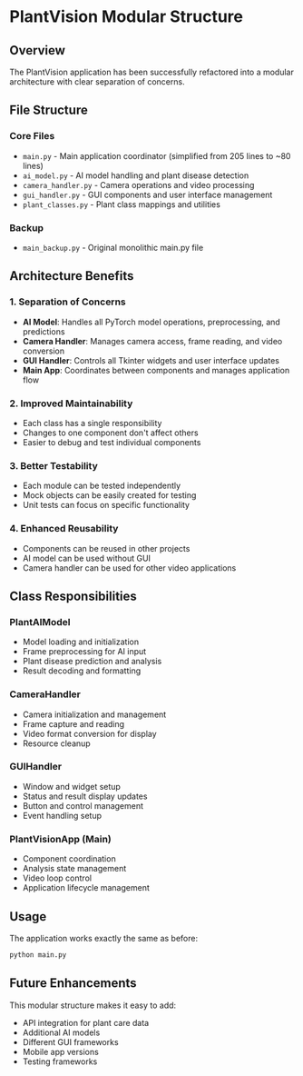 # PlantVision Modular Structure

## Overview
The PlantVision application has been successfully refactored into a modular architecture with clear separation of concerns.

## File Structure

### Core Files
- `main.py` - Main application coordinator (simplified from 205 lines to ~80 lines)
- `ai_model.py` - AI model handling and plant disease detection
- `camera_handler.py` - Camera operations and video processing
- `gui_handler.py` - GUI components and user interface management
- `plant_classes.py` - Plant class mappings and utilities

### Backup
- `main_backup.py` - Original monolithic main.py file

## Architecture Benefits

### 1. Separation of Concerns
- **AI Model**: Handles all PyTorch model operations, preprocessing, and predictions
- **Camera Handler**: Manages camera access, frame reading, and video conversion
- **GUI Handler**: Controls all Tkinter widgets and user interface updates
- **Main App**: Coordinates between components and manages application flow

### 2. Improved Maintainability
- Each class has a single responsibility
- Changes to one component don't affect others
- Easier to debug and test individual components

### 3. Better Testability
- Each module can be tested independently
- Mock objects can be easily created for testing
- Unit tests can focus on specific functionality

### 4. Enhanced Reusability
- Components can be reused in other projects
- AI model can be used without GUI
- Camera handler can be used for other video applications

## Class Responsibilities

### PlantAIModel
- Model loading and initialization
- Frame preprocessing for AI input
- Plant disease prediction and analysis
- Result decoding and formatting

### CameraHandler
- Camera initialization and management
- Frame capture and reading
- Video format conversion for display
- Resource cleanup

### GUIHandler
- Window and widget setup
- Status and result display updates
- Button and control management
- Event handling setup

### PlantVisionApp (Main)
- Component coordination
- Analysis state management
- Video loop control
- Application lifecycle management

## Usage
The application works exactly the same as before:
```bash
python main.py
```

## Future Enhancements
This modular structure makes it easy to add:
- API integration for plant care data
- Additional AI models
- Different GUI frameworks
- Mobile app versions
- Testing frameworks
